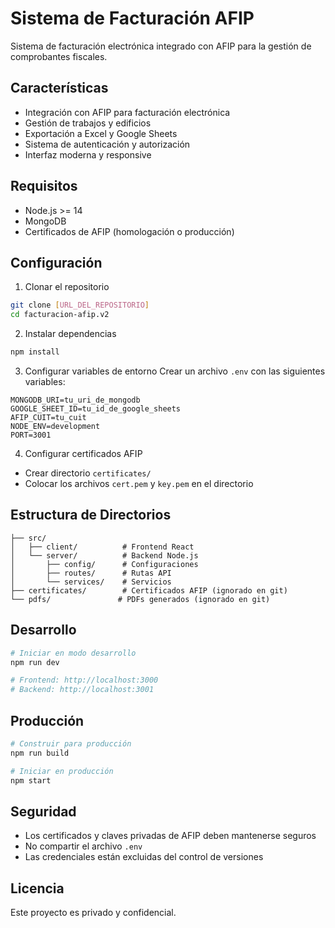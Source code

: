 # Sistema de Facturación AFIP

Sistema de facturación electrónica integrado con AFIP para la gestión de comprobantes fiscales.

## Características

- Integración con AFIP para facturación electrónica
- Gestión de trabajos y edificios
- Exportación a Excel y Google Sheets
- Sistema de autenticación y autorización
- Interfaz moderna y responsive

## Requisitos

- Node.js >= 14
- MongoDB
- Certificados de AFIP (homologación o producción)

## Configuración

1. Clonar el repositorio
```bash
git clone [URL_DEL_REPOSITORIO]
cd facturacion-afip.v2
```

2. Instalar dependencias
```bash
npm install
```

3. Configurar variables de entorno
Crear un archivo `.env` con las siguientes variables:
```
MONGODB_URI=tu_uri_de_mongodb
GOOGLE_SHEET_ID=tu_id_de_google_sheets
AFIP_CUIT=tu_cuit
NODE_ENV=development
PORT=3001
```

4. Configurar certificados AFIP
- Crear directorio `certificates/`
- Colocar los archivos `cert.pem` y `key.pem` en el directorio

## Estructura de Directorios

```
├── src/
│   ├── client/          # Frontend React
│   └── server/          # Backend Node.js
│       ├── config/      # Configuraciones
│       ├── routes/      # Rutas API
│       └── services/    # Servicios
├── certificates/        # Certificados AFIP (ignorado en git)
└── pdfs/               # PDFs generados (ignorado en git)
```

## Desarrollo

```bash
# Iniciar en modo desarrollo
npm run dev

# Frontend: http://localhost:3000
# Backend: http://localhost:3001
```

## Producción

```bash
# Construir para producción
npm run build

# Iniciar en producción
npm start
```

## Seguridad

- Los certificados y claves privadas de AFIP deben mantenerse seguros
- No compartir el archivo `.env`
- Las credenciales están excluidas del control de versiones

## Licencia

Este proyecto es privado y confidencial.

